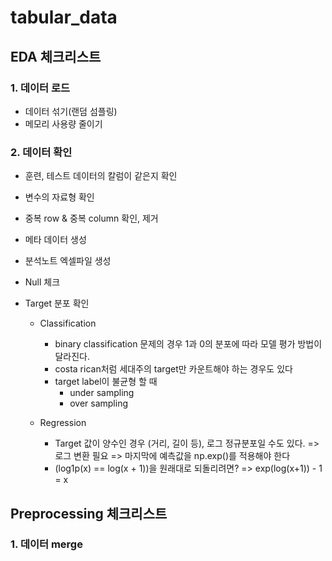# tabular_data

## EDA 체크리스트

### 1. 데이터 로드

- 데이터 섞기(랜덤 섬플링)
- 메모리 사용량 줄이기

### 2. 데이터 확인

- 훈련, 테스트 데이터의 칼럼이 같은지 확인
- 변수의 자료형 확인
- 중복 row & 중복 column 확인, 제거

- 메타 데이터 생성
- 분석노트 엑셀파일 생성

- Null 체크

- Target 분포 확인
  - Classification
    - binary classification 문제의 경우 1과 0의 분포에 따라 모델 평가 방법이 달라진다.
    - costa rican처럼 세대주의 target만 카운트해야 하는 경우도 있다
    - target label이 불균형 할 때
      - under sampling
      - over sampling

  - Regression
    - Target 값이 양수인 경우 (거리, 길이 등), 로그 정규분포일 수도 있다. => 로그 변환 필요 => 마지막에 예측값을 np.exp()를 적용해야 한다
    - (log1p(x) == log(x + 1))을 원래대로 되돌리려면? => exp(log(x+1)) - 1 = x



## Preprocessing 체크리스트

### 1. 데이터 merge
